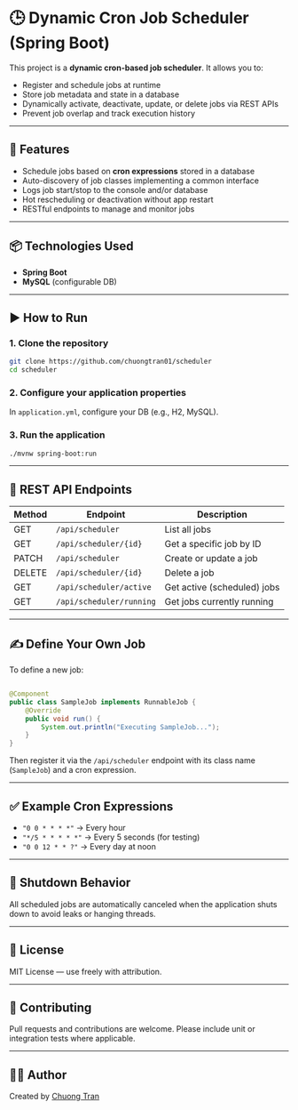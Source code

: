 # 🕒 Dynamic Cron Job Scheduler (Spring Boot)

This project is a **dynamic cron-based job scheduler**. It allows you to:

- Register and schedule jobs at runtime
- Store job metadata and state in a database
- Dynamically activate, deactivate, update, or delete jobs via REST APIs
- Prevent job overlap and track execution history

---

## 🚀 Features

- Schedule jobs based on **cron expressions** stored in a database
- Auto-discovery of job classes implementing a common interface
- Logs job start/stop to the console and/or database
- Hot rescheduling or deactivation without app restart
- RESTful endpoints to manage and monitor jobs

---

## 📦 Technologies Used

- **Spring Boot**
- **MySQL** (configurable DB)

---

## ▶️ How to Run

### 1. Clone the repository

```bash
git clone https://github.com/chuongtran01/scheduler
cd scheduler
```

### 2. Configure your application properties

In `application.yml`, configure your DB (e.g., H2, MySQL).

### 3. Run the application

```bash
./mvnw spring-boot:run
```

---

## 🔗 REST API Endpoints

| Method | Endpoint                 | Description                 |
|--------|--------------------------|-----------------------------|
| GET    | `/api/scheduler`         | List all jobs               |
| GET    | `/api/scheduler/{id}`    | Get a specific job by ID    |
| PATCH  | `/api/scheduler`         | Create or update a job      |
| DELETE | `/api/scheduler/{id}`    | Delete a job                |
| GET    | `/api/scheduler/active`  | Get active (scheduled) jobs |
| GET    | `/api/scheduler/running` | Get jobs currently running  |

---

## ✍️ Define Your Own Job

To define a new job:

```java

@Component
public class SampleJob implements RunnableJob {
    @Override
    public void run() {
        System.out.println("Executing SampleJob...");
    }
}
```

Then register it via the `/api/scheduler` endpoint with its class name (`SampleJob`) and a cron expression.

---

## ✅ Example Cron Expressions

- `"0 0 * * * *"` → Every hour
- `"*/5 * * * * *"` → Every 5 seconds (for testing)
- `"0 0 12 * * ?"` → Every day at noon

---

## 🛑 Shutdown Behavior

All scheduled jobs are automatically canceled when the application shuts down to avoid leaks or hanging threads.

---

## 📖 License

MIT License — use freely with attribution.

---

## 🙌 Contributing

Pull requests and contributions are welcome. Please include unit or integration tests where applicable.

---

## 👨‍💻 Author

Created by [Chuong Tran](https://github.com/chuongtran01)
